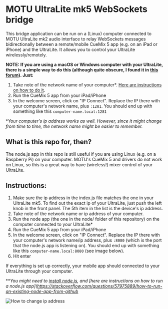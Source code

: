 
# MOTU UltraLite mk5 WebSockets bridge

This bridge application can be run on a (Linux) computer connected to MOTU UltraLite mk2 audio interface to relay WebSockets messages bidirectionally between a remote/mobile CueMix 5 app (e.g. on an iPad or iPhone) and the UltraLite. It allows you to control your UltraLite wirelessly/remotely.

**NOTE: If you are using a macOS or Windows computer with your UltraLite, there is a simple way to do this (although quite obscure, I found it in [this forum](https://www.elektronauts.com/t/new-motu-ultralite-mk5-announced/151608/325)). Just:**
1. Take note of the network name of your computer*. [Here are instructions on how to do it](https://drexel.edu/it/help/a-z/computer-names/).
2. Run the CueMix 5 app from your iPad/iPhone
3. In the welcome screen, click on "IP Connect". Replace the IP there with your computer's network name, plus ```:1281```. You should end up with something like this ```computer-name.local:1281```

*_Your computer's ip address works as well. However, since it might change from time to time, the network name might be easier to remember._

## What is this repo for, then?

The node.js app in this repo is still useful if you are using Linux (e.g. on a Raspberry Pi) on your computer. MOTU's CueMix 5 and drivers do not work on Linux, so this is a great way to have (wireless!) mixer control of your UltraLite.


## Instructions:

1. Make sure the ip address in the index.js file matches the one in your UltraLite mk5. To find out the exact ip of your UltraLite, just push the left knob in the front panel. The 5th item in the list is the device's ip address.
2. Take note of the network name or ip address of your computer.
3. Run the node app (the one in the node/ folder of this repository) on the computer connected to your UltraLite*
4. Run the CueMix 5 app from your iPad/iPhone
5. In the welcome screen, click on "IP Connect". Replace the IP there with your computer's network name/ip address, plus ```:8080``` (which is the port that the node.js app is listening on). You should end up with something like this ```computer-name.local:8080``` (see image below).
6. Hit enter

If everything is set up correctly, your mobile app should connected to your UltraLite through your computer.

**_You might need to [install node.js](https://nodejs.org/en/download/), and [here are instructions on how to run a node.js app](https://stackoverflow.com/questions/57975889/how-to-run-an-existing-node-app-from-github_


![How to change ip address](https://github.com/jpcarrascal/motu-ultralite-mk5-bridge/blob/74a62fdbc9df19b439f9d03b278dfd6e414a7a49/remote-conf.png)